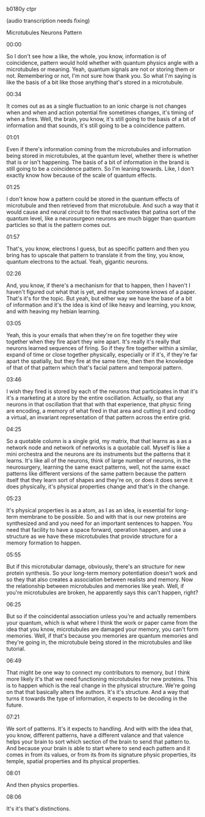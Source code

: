 b0180y ctpr

(audio transcription needs fixing)

Microtubules Neurons Pattern

00:00

So I don't see how a like, the whole, you know, information is of coincidence, pattern would hold whether with quantum physics angle with a microtubules or meaning. Yeah, quantum signals are not or storing them or not. Remembering or not, I'm not sure how thank you. So what I'm saying is like the basis of a bit like those anything that's stored in a microtubule.

00:34

It comes out as as a single fluctuation to an ionic charge is not changes when and when and action potential fire sometimes changes, it's timing of when a fires. Well, the brain, you know, it's still going to the basis of a bit of information and that sounds, it's still going to be a coincidence pattern.

01:01

Even if there's information coming from the microtubules and information being stored in microtubules, at the quantum level, whether there is whether that is or isn't happening. The basis of a bit of information in the brand is still going to be a coincidence pattern. So I'm leaning towards. Like, I don't exactly know how because of the scale of quantum effects.

01:25

I don't know how a pattern could be stored in the quantum effects of microtubule and then retrieved from that microtubule. And such a way that it would cause and neural circuit to fire that reactivates that patina sort of the quantum level, like a neurosurgeon neurons are much bigger than quantum particles so that is the pattern comes out.

01:57

That's, you know, electrons I guess, but as specific pattern and then you bring has to upscale that pattern to translate it from the tiny, you know, quantum electrons to the actual. Yeah, gigantic neurons.

02:26

And, you know, if there's a mechanism for that to happen, then I haven't I haven't figured out what that is yet, and maybe someone knows of a paper. That's it's for the topic. But yeah, but either way we have the base of a bit of information and it's the idea is kind of like heavy and learning, you know, and with heaving my hebian learning.

03:05

Yeah, this is your emails that when they're on fire together they wire together when they fire apart they wire apart. It's really it's really that neurons learned sequences of firing. So if they fire together within a similar, expand of time or close together physically, especially or if it's, if they're far apart the spatially, but they fire at the same time, then then the knowledge of that of that pattern which that's facial pattern and temporal pattern.

03:46

I wish they fired is stored by each of the neurons that participates in that it's it's a marketing at a store by the entire oscillation. Actually, so that any neurons in that oscillation that that with that experience, that physic firing are encoding, a memory of what fired in that area and cutting it and coding a virtual, an invariant representation of that pattern across the entire grid.

04:25

So a quotable column is a single grid, my matrix, that that learns as a as a network node and network of networks is a quotable call. Myself is like a mini orchestra and the neurons are its instruments but the patterns that it learns. It's like all of the neurons, think of large number of neurons, in the neurosurgery, learning the same exact patterns, well, not the same exact patterns like different versions of the same pattern because the pattern itself that they learn sort of shapes and they're on, or does it does serve it does physically, it's physical properties change and that's in the change.

05:23

It's physical properties is as a atom, as I as an idea, is essential for long-term membrane to be possible. So and with that is our new proteins are synthesized and and you need for an important sentences to happen. You need that facility to have a space forward, operation happen, and use a structure as we have these microtubules that provide structure for a memory formation to happen.

05:55

But if this microtubular damage, obviously, there's an structure for new protein synthesis. So your long-term memory potentiation doesn't work and so they that also creates a association between realists and memory. Now the relationship between microtubules and memories like yeah. Well, if you're microtubules are broken, he apparently says this can't happen, right?

06:25

But so if the coincidental association unless you're and actually remembers your quantum, which is what where I think the work or paper came from the idea that you know, microtubules are damaged your memory, you can't form memories. Well, if that's because you memories are quantum memories and they're going in, the microtubule being stored in the microtubules and like tutorial.

06:49

That might be one way to connect my contributors to memory, but I think more likely it's that we need functioning microtubules for new proteins. This is to happen which is the real change in the physical structure. We're going on that that basically alters the authors. It's it's structure. And a way that turns it towards the type of information, it expects to be decoding in the future.

07:21

We sort of patterns. It's it expects to handling. And with with the idea that, you know, different patterns, have a different valance and that valence helps your brain to sort which section of the brain to send that pattern to. And because your brain is able to start where to send each pattern and it comes in from its values, or from its from its signature physic properties, its temple, spatial properties and its physical properties.

08:01

And then physics properties.

08:06

It's it's that's distinctions.